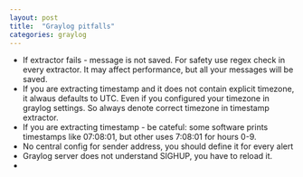 ```yaml
---
layout: post
title:  "Graylog pitfalls"
categories: graylog
---
```

* If extractor fails - message is not saved. For safety use regex check in every extractor. It may affect performance, but all your messages will be saved.
* If you are extracting timestamp and it does not contain explicit timezone, it alwaus defaults to UTC. Even if you configured your timezone in graylog settings. So always denote correct timezone in timestamp extractor.
* If you are extracting timestamp - be cateful: some software prints timestamps like 07:08:01, but other uses 7:08:01 for hours 0-9.
* No central config for sender address, you should define it for every alert
* Graylog server does not understand SIGHUP, you have to reload it.
* 